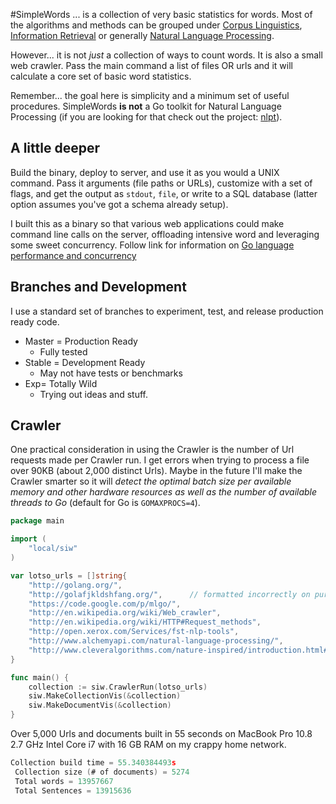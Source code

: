 #SimpleWords
... is a collection of very basic statistics for words. Most of the algorithms and methods can be grouped under [Corpus Linguistics](http://en.wikipedia.org/wiki/Corpus_linguistics), [Information Retrieval](http://en.wikipedia.org/wiki/Information_retrieval) or generally [Natural Language Processing](https://en.wikipedia.org/wiki/Natural_language_processing).

However... it is not _just_ a collection of ways to count words. It is also a small web crawler. Pass the main command a list of files OR urls and it will calculate a core set of basic word statistics.

Remember... the goal here is simplicity and a minimum set of useful procedures. SimpleWords **is not** a Go toolkit for Natural Language Processing (if you are looking for that check out the project: [nlpt](https://github.com/jbowles/nlpt)).

## A little deeper
Build the binary, deploy to server, and use it as you would a UNIX command. Pass it arguments (file paths or URLs), customize with a set of flags, and get the output as `stdout`, `file`, or write to a SQL database (latter option assumes you've got a schema already setup).

I built this as a binary so that various web applications could make command line calls on the server, offloading intensive word and leveraging some sweet concurrency. Follow link for information on [Go language performance and concurrency](https://www.google.com/search?q=golang+concurrency+performance&oq=golang+concurrency+performance)


## Branches and Development
I use a standard set of branches to experiment, test, and release production ready code.

* Master = Production Ready
  * Fully tested
* Stable = Development Ready
  * May not have tests or benchmarks
* Exp= Totally Wild
  * Trying out ideas and stuff.


## Crawler
One practical consideration in using the Crawler is the number of Url requests made per Crawler run. I get errors when trying to process a file over 90KB (about 2,000 distinct Urls). Maybe in the future I'll make the Crawler smarter so it will *detect the optimal batch size per available memory and other hardware resources as well as the number of available threads to Go* (default for Go is `GOMAXPROCS=4`).

```go
package main

import (
	"local/siw"
)

var lotso_urls = []string{
	"http://golang.org/",
	"http://golafjkldshfang.org/",      // formatted incorrectly on purpose
	"https://code.google.com/p/mlgo/",
	"http://en.wikipedia.org/wiki/Web_crawler",
	"http://en.wikipedia.org/wiki/HTTP#Request_methods",
	"http://open.xerox.com/Services/fst-nlp-tools",
	"http://www.alchemyapi.com/natural-language-processing/",
	"http://www.cleveralgorithms.com/nature-inspired/introduction.html#what_is_ai",
}

func main() {
	collection := siw.CrawlerRun(lotso_urls)
	siw.MakeCollectionVis(&collection)
	siw.MakeDocumentVis(&collection)
}
```

Over 5,000 Urls and documents built in 55 seconds on MacBook Pro 10.8 2.7 GHz Intel Core i7 with 16 GB RAM on my crappy home network.
```go
Collection build time = 55.340384493s
 Collection size (# of documents) = 5274
 Total words = 13957667
 Total Sentences = 13915636
```
